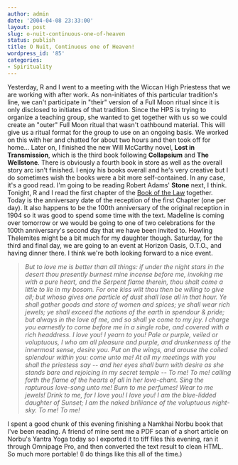 ```yaml
---
author: admin
date: '2004-04-08 23:33:00'
layout: post
slug: o-nuit-continuous-one-of-heaven
status: publish
title: O Nuit, Continuous one of Heaven!
wordpress_id: '85'
categories:
- Spirituality
---
```


Yesterday, R and I went to a meeting with the Wiccan High Priestess that
we are working with after work. As non-initiates of this particular
tradition's line, we can't participate in "their" version of a Full Moon
ritual since it is only disclosed to initiates of that tradition. Since
the HPS is trying to organize a teaching group, she wanted to get
together with us so we could create an "outer" Full Moon ritual that
wasn't oathbound material. This will give us a ritual format for the
group to use on an ongoing basis. We worked on this with her and chatted
for about two hours and then took off for home... Later on, I finished
the new Will McCarthy novel, **Lost in Transmission**, which is the
third book following **Collapsium** and **The Wellstone**. There is
obviously a fourth book in store as well as the overall story arc isn't
finished. I enjoy his books overall and he's very creative but I do
sometimes wish the books were a bit more self-contained. In any case,
it's a good read. I'm going to be reading Robert Adams' **Stone** next,
I think. Tonight, R and I read the first chapter of the [Book of the
Law](http://www.hermetic.com/crowley/engccxx.html) together. Today is
the anniversary date of the reception of the first Chapter (one per
day). It also happens to be the 100th anniversary of the original
reception in 1904 so it was good to spend some time with the text.
Madeline is coming over tomorrow or we would be going to one of two
celebrations for the 100th anniversary's second day that we have been
invited to. Howling Thelemites might be a bit much for my daughter
though. Saturday, for the third and final day, we are going to an event
at Horizon Oasis, O.T.O., and having dinner there. I think we're both
looking forward to a nice event.

> *But to love me is better than all things: if under the night stars in
> the desert thou presently burnest mine incense before me, invoking me
> with a pure heart, and the Serpent flame therein, thou shalt come a
> little to lie in my bosom. For one kiss wilt thou then be willing to
> give all; but whoso gives one particle of dust shall lose all in that
> hour. Ye shall gather goods and store of women and spices; ye shall
> wear rich jewels; ye shall exceed the nations of the earth in spendour
> & pride; but always in the love of me, and so shall ye come to my joy.
> I charge you earnestly to come before me in a single robe, and covered
> with a rich headdress. I love you! I yearn to you! Pale or purple,
> veiled or voluptuous, I who am all pleasure and purple, and
> drunkenness of the innermost sense, desire you. Put on the wings, and
> arouse the coiled splendour within you: come unto me!* *At all my
> meetings with you shall the priestess say -- and her eyes shall burn
> with desire as she stands bare and rejoicing in my secret temple -- To
> me! To me! calling forth the flame of the hearts of all in her
> love-chant.* *Sing the rapturous love-song unto me! Burn to me
> perfumes! Wear to me jewels! Drink to me, for I love you! I love you!*
> *I am the blue-lidded daughter of Sunset; I am the naked brilliance of
> the voluptuous night-sky.* *To me! To me!*

I spent a good chunk of this evening finishing a Namkhai Norbu book that
I've been reading. A friend of mine sent me a PDF scan of a short
article on Norbu's Yantra Yoga today so I exported it to tiff files this
evening, ran it through Omnipage Pro, and then converted the text result
to clean HTML. So much more portable! (I do things like this all of the
time.)
